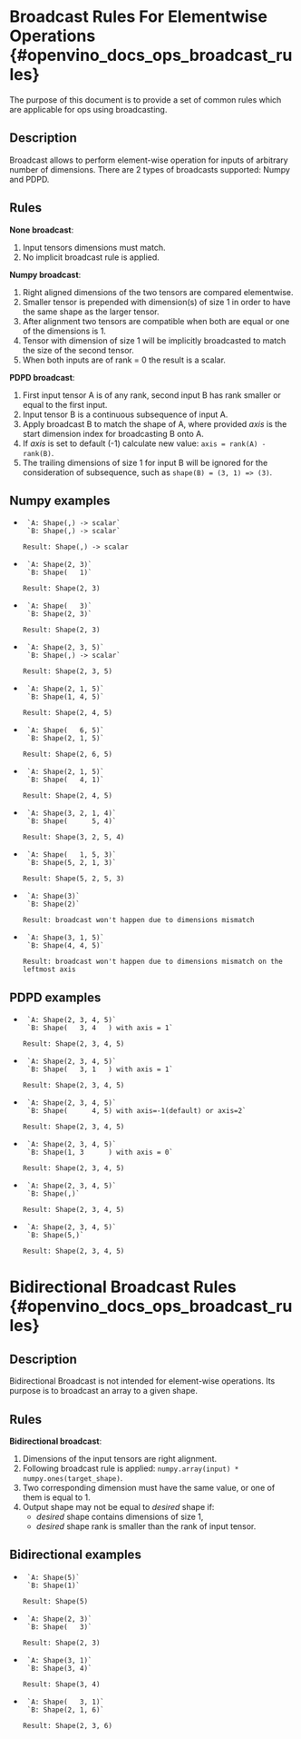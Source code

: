 # Broadcast Rules For Elementwise Operations {#openvino_docs_ops_broadcast_rules}

The purpose of this document is to provide a set of common rules which are applicable for ops using broadcasting.

## Description

Broadcast allows to perform element-wise operation for inputs of arbitrary number of dimensions. There are 2 types of broadcasts supported: Numpy and PDPD.

## Rules

**None broadcast**:
1. Input tensors dimensions must match.
2. No implicit broadcast rule is applied.

**Numpy broadcast**:
1. Right aligned dimensions of the two tensors are compared elementwise.
2. Smaller tensor is prepended with dimension(s) of size 1 in order to have the same shape as the larger tensor.
3. After alignment two tensors are compatible when both are equal or one of the dimensions is 1.
4. Tensor with dimension of size 1 will be implicitly broadcasted to match the size of the second tensor.
5. When both inputs are of rank = 0 the result is a scalar.

**PDPD broadcast**:
1. First input tensor A is of any rank, second input B has rank smaller or equal to the first input.
2. Input tensor B is a continuous subsequence of input A.
3. Apply broadcast B to match the shape of A, where provided *axis* is the start dimension index
   for broadcasting B onto A.
4. If *axis* is set to default (-1) calculate new value: `axis = rank(A) - rank(B)`.
5. The trailing dimensions of size 1 for input B will be ignored for the consideration of
   subsequence, such as `shape(B) = (3, 1) => (3)`.

## Numpy examples

*      `A: Shape(,) -> scalar`
       `B: Shape(,) -> scalar`
  `Result: Shape(,) -> scalar`

*      `A: Shape(2, 3)`
       `B: Shape(   1)`
  `Result: Shape(2, 3)`

*      `A: Shape(   3)`
       `B: Shape(2, 3)`
  `Result: Shape(2, 3)`

*      `A: Shape(2, 3, 5)`
       `B: Shape(,) -> scalar`
  `Result: Shape(2, 3, 5)`

*      `A: Shape(2, 1, 5)`
       `B: Shape(1, 4, 5)`
  `Result: Shape(2, 4, 5)`

*      `A: Shape(   6, 5)`
       `B: Shape(2, 1, 5)`
  `Result: Shape(2, 6, 5)`

*      `A: Shape(2, 1, 5)`
       `B: Shape(   4, 1)`
  `Result: Shape(2, 4, 5)`

*      `A: Shape(3, 2, 1, 4)`
       `B: Shape(      5, 4)`
  `Result: Shape(3, 2, 5, 4)`

*      `A: Shape(   1, 5, 3)`
       `B: Shape(5, 2, 1, 3)`
  `Result: Shape(5, 2, 5, 3)`

*      `A: Shape(3)`
       `B: Shape(2)`
  `Result: broadcast won't happen due to dimensions mismatch`

*      `A: Shape(3, 1, 5)`
       `B: Shape(4, 4, 5)`
  `Result: broadcast won't happen due to dimensions mismatch on the leftmost axis`

## PDPD examples

*      `A: Shape(2, 3, 4, 5)`
       `B: Shape(   3, 4   ) with axis = 1`
  `Result: Shape(2, 3, 4, 5)`

*      `A: Shape(2, 3, 4, 5)`
       `B: Shape(   3, 1   ) with axis = 1`
  `Result: Shape(2, 3, 4, 5)`

*      `A: Shape(2, 3, 4, 5)`
       `B: Shape(      4, 5) with axis=-1(default) or axis=2`
  `Result: Shape(2, 3, 4, 5)`

*      `A: Shape(2, 3, 4, 5)`
       `B: Shape(1, 3      ) with axis = 0`
  `Result: Shape(2, 3, 4, 5)`

*      `A: Shape(2, 3, 4, 5)`
       `B: Shape(,)`
  `Result: Shape(2, 3, 4, 5)`

*      `A: Shape(2, 3, 4, 5)`
       `B: Shape(5,)`
  `Result: Shape(2, 3, 4, 5)`

# Bidirectional Broadcast Rules {#openvino_docs_ops_broadcast_rules}

## Description

Bidirectional Broadcast is not intended for element-wise operations. Its purpose is to broadcast an array to a given shape.

## Rules

**Bidirectional broadcast**:
1. Dimensions of the input tensors are right alignment.
2. Following broadcast rule is applied: `numpy.array(input) * numpy.ones(target_shape)`.
3. Two corresponding dimension must have the same value, or one of them is equal to 1.
4. Output shape may not be equal to *desired* shape if:
   * *desired* shape contains dimensions of size 1,
   * *desired* shape rank is smaller than the rank of input tensor.

## Bidirectional examples

*      `A: Shape(5)`
       `B: Shape(1)`
  `Result: Shape(5)`

*      `A: Shape(2, 3)`
       `B: Shape(   3)`
  `Result: Shape(2, 3)`

*      `A: Shape(3, 1)`
       `B: Shape(3, 4)`
  `Result: Shape(3, 4)`

*      `A: Shape(   3, 1)`
       `B: Shape(2, 1, 6)`
  `Result: Shape(2, 3, 6)`
